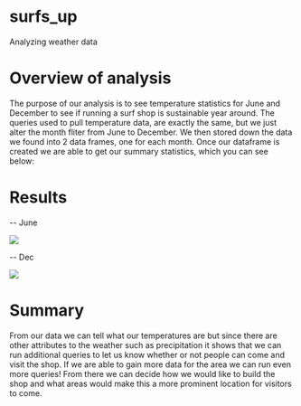 # surfs_up
Analyzing weather data

# Overview of analysis
The purpose of our analysis is to see temperature statistics for June and December to see if running a surf shop is sustainable year around. The queries used to pull temperature data, are exactly the same, but we just alter the month fliter from June to December. We then stored down the data we found into 2 data frames, one for each month. Once our dataframe is created we are able to get our summary statistics, which you can see below:


# Results

 -- June

![](../main/Images/June_Summary.png) 
 
 -- Dec
 
![](../main/Images/Dec_Summary.png) 

# Summary 

From our data we can tell what our temperatures are but since there are other attributes to the weather such as precipitation it shows that we can run additional queries to let us know whether or not people can come and visit the shop. If we are able to gain more data for the area we can run even more queries! From there we can decide how we would like to build the shop and what areas would make this a more prominent location for visitors to come.
